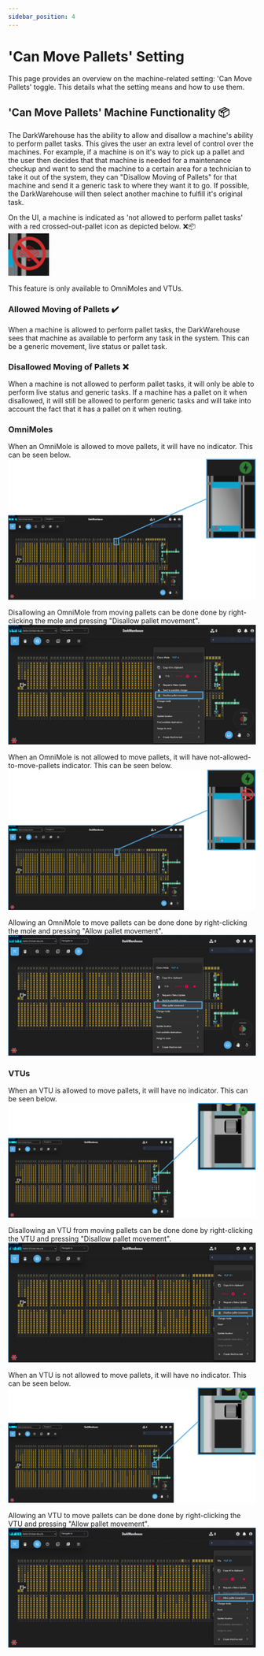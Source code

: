 ```yaml
---
sidebar_position: 4
---
```


# 'Can Move Pallets' Setting

This page provides an overview on the machine-related setting: 'Can Move Pallets' toggle. This details what the setting means and how to use them.

## 'Can Move Pallets' Machine Functionality 📦

The DarkWarehouse has the ability to allow and disallow a machine's ability to perform pallet tasks. This gives the user an extra level of control over the machines. For example, if a machine is on it's way to pick up a pallet and the user then decides that that machine is needed for a maintenance checkup and want to send the machine to a certain area for a technician to take it out of the system, they can "Disallow Moving of Pallets" for that machine and send it a generic task to where they want it to go. If possible, the DarkWarehouse will then select another machine to fulfill it's original task.

On the UI, a machine is indicated as 'not allowed to perform pallet tasks' with a red crossed-out-pallet icon as depicted below. ❌📦 \
![Can Move Pallets Indicator](assets/can-move-pallets/raw/disallowed-moving-pallets-indicator-raw.png)

This feature is only available to OmniMoles and VTUs.

### Allowed Moving of Pallets ✔️

When a machine is allowed to perform pallet tasks, the DarkWarehouse sees that machine as available to perform any task in the system. This can be a generic movement, live status or pallet task.

### Disallowed Moving of Pallets ❌

When a machine is not allowed to perform pallet tasks, it will only be able to perform live status and generic tasks. If a machine has a pallet on it when disallowed, it will still be allowed to perform generic tasks and will take into account the fact that it has a pallet on it when routing.

### OmniMoles

When an OmniMole is allowed to move pallets, it will have no indicator. This can be seen below.\
![Allowed Moving Pallets OmniMole](assets/can-move-pallets/omnimole-online-diagram.png)

Disallowing an OmniMole from moving pallets can be done done by right-clicking the mole and pressing "Disallow pallet movement".
![Disallow Pallet Movement Toggle OmniMole](assets/can-move-pallets/omnimole-disallow-moving-pallets-toggle-full-system.png)

When an OmniMole is not allowed to move pallets, it will have not-allowed-to-move-pallets indicator. This can be seen below. \
![Disallowed Moving Pallets OmniMole](assets/can-move-pallets/omnimole-disallowed-moving-pallets-diagram.png)

Allowing an OmniMole to move pallets can be done done by right-clicking the mole and pressing "Allow pallet movement".
![Allow Pallet Movement Toggle OmniMole](assets/can-move-pallets/omnimole-allow-moving-pallets-toggle-full-system.png)

### VTUs

When an VTU is allowed to move pallets, it will have no indicator. This can be seen below. \
![Allowed Moving Pallets VTU](assets/can-move-pallets/vtu-online-diagram.png)

Disallowing an VTU from moving pallets can be done done by right-clicking the VTU and pressing "Disallow pallet movement".
![Disallow Pallet Movement Toggle VTU](assets/can-move-pallets/vtu-disallow-moving-pallets-toggle-full-system.png)

When an VTU is not allowed to move pallets, it will have no indicator. This can be seen below. \
![Disallowed Moving Pallets VTU](assets/can-move-pallets/vtu-online-diagram.png)

Allowing an VTU to move pallets can be done done by right-clicking the VTU and pressing "Allow pallet movement".
![Allow Pallet Movement Toggle VTU](assets/can-move-pallets/vtu-allow-moving-pallets-toggle-full-system.png)